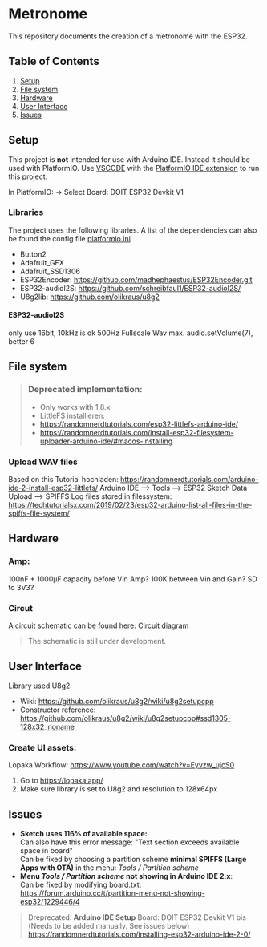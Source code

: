 # Metronome

This repository documents the creation of a metronome with the ESP32.

## Table of Contents

1. [Setup](#setup)
2. [File system](#file-system)
3. [Hardware](#hardware)
4. [User Interface](#user-interface)
5. [Issues](#issues)

## Setup

This project is **not** intended for use with Arduino IDE. Instead it should be used with PlatformIO.
Use [VSCODE](https://code.visualstudio.com/) with the [PlatformIO IDE extension](https://marketplace.visualstudio.com/items?itemName=platformio.platformio-ide) to run this project.

In PlatformIO: -> Select Board: DOIT ESP32 Devkit V1

### Libraries

The project uses the following libraries. A list of the dependencies can also be found the config file [platformio.ini](platformio.ini)

- Button2
- Adafruit_GFX
- Adafruit_SSD1306
- ESP32Encoder: https://github.com/madhephaestus/ESP32Encoder.git
- ESP32-audioI2S: https://github.com/schreibfaul1/ESP32-audioI2S/
- U8g2lib: https://github.com/olikraus/u8g2

#### ESP32-audioI2S

only use 16bit, 10kHz is ok
500Hz Fullscale Wav max. audio.setVolume(7), better 6

## File system

> ### Deprecated implementation:
>
> - Only works with 1.8.x
> - LittleFS installieren:
> - https://randomnerdtutorials.com/esp32-littlefs-arduino-ide/
> - https://randomnerdtutorials.com/install-esp32-filesystem-uploader-arduino-ide/#macos-installing

### Upload WAV files

Based on this Tutorial hochladen: https://randomnerdtutorials.com/arduino-ide-2-install-esp32-littlefs/
Arduino IDE --> Tools --> ESP32 Sketch Data Upload --> SPIFFS
Log files stored in filessystem: https://techtutorialsx.com/2019/02/23/esp32-arduino-list-all-files-in-the-spiffs-file-system/

## Hardware

### Amp:

100nF + 1000µF capacity before Vin Amp?
100K between Vin and Gain?
SD to 3V3?

### Circut

A circuit schematic can be found here: [Circuit diagram](circuit.pdf)

> The schematic is still under development.

## User Interface

Library used U8g2:

- Wiki: https://github.com/olikraus/u8g2/wiki/u8g2setupcpp
- Constructor reference: https://github.com/olikraus/u8g2/wiki/u8g2setupcpp#ssd1305-128x32_noname

### Create UI assets:

Lopaka Workflow: https://www.youtube.com/watch?v=Eyvzw_ujcS0

1. Go to https://lopaka.app/
2. Make sure library is set to U8g2 and resolution to 128x64px

## Issues

- **Sketch uses 116% of available space:** \
  Can also have this error message: "Text section exceeds available space in board"\
  Can be fixed by choosing a partition scheme **minimal SPIFFS (Large Apps with OTA)** in the menu: _Tools / Partition scheme_
- **Menu _Tools / Partition scheme_ not showing in Arduino IDE 2.x**:\
  Can be fixed by modifying board.txt: https://forum.arduino.cc/t/partition-menu-not-showing-esp32/1229446/4

> Dreprecated:
> **Arduino IDE Setup**
> Board: DOIT ESP32 Devkit V1 bis (Needs to be added manually. See issues below)
> https://randomnerdtutorials.com/installing-esp32-arduino-ide-2-0/
